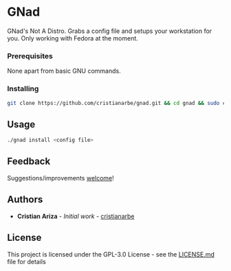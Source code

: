 # GNad

GNad's Not A Distro. Grabs a config file and setups your workstation for you. Only working with Fedora at the moment.

### Prerequisites

None apart from basic GNU commands.

### Installing

```sh
git clone https://github.com/cristianarbe/gnad.git && cd gnad && sudo chmod +x gnad
```

## Usage

```sh
./gnad install <config file>
```

## Feedback

Suggestions/improvements
[welcome](https://github.com/cristianarbe/bootstrap-script/issues)!

## Authors

* **Cristian Ariza** - *Initial work* - [cristianarbe](https://github.com/cristianarbe)

## License

This project is licensed under the GPL-3.0 License - see the [LICENSE.md](LICENSE.md) file for details

